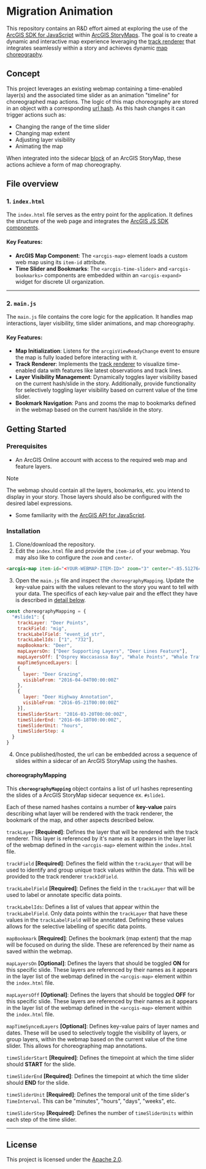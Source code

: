 # Migration Animation

This repository contains an R&D effort aimed at exploring the use of the [ArcGIS SDK for JavaScript](https://developers.arcgis.com/javascript/latest/) within [ArcGIS StoryMaps](https://www.esri.com/en-us/arcgis/products/arcgis-storymaps/overview). The goal is to create a dynamic and interactive map experience leveraging the [track renderer](https://developers.arcgis.com/javascript/latest/release-notes/#track-rendering-beta) that integrates seamlessly within a story and achieves dynamic [map choreography](https://www.esri.com/arcgis-blog/products/arcgis-storymaps/mapping/choreograph-your-maps-with-arcgis-storymaps).

## Concept
This project leverages an existing webmap containing a time-enabled layer(s) and the associated time slider as an animation "timeline" for choreographed map actions. The logic of this map choreography are stored in an object with a corresponding [url hash](https://developer.mozilla.org/en-US/docs/Web/API/URL/hash). As this hash changes it can trigger actions such as:
- Changing the range of the time slider
- Changing map extent
- Adjusting layer visibility
- Animating the map

When integrated into the sidecar [block](https://doc.arcgis.com/en/arcgis-storymaps/author-and-share/add-sidecars.htm) of an ArcGIS StoryMap, these actions achieve a form of map choreography.

## File overview
### 1. `index.html`

The `index.html` file serves as the entry point for the application. It defines the structure of the web page and integrates the [ArcGIS JS SDK components](https://developers.arcgis.com/javascript/latest/components/).

#### Key Features:
- **ArcGIS Map Component**: The `<arcgis-map>` element loads a custom web map using its `item-id` attribute.
- **Time Slider and Bookmarks**: The `<arcgis-time-slider>` and `<arcgis-bookmarks>` components are embedded within an `<arcgis-expand>` widget for discrete UI organization.
---
### 2. `main.js`

The `main.js` file contains the core logic for the application. It handles map interactions, layer visibility, time slider animations, and map choreography.

#### Key Features:
- **Map Initialization**: Listens for the `arcgisViewReadyChange` event to ensure the map is fully loaded before interacting with it.
- **Track Renderer**: Implements the [track renderer](https://developers.arcgis.com/javascript/latest/release-notes/#track-rendering-beta) to visualize time-enabled data with features like latest observations and track lines.
- **Layer Visibility Management**: Dynamically toggles layer visibility based on the current hash/slide in the story. Additionally, provide functionality for selectively toggling layer visibility based on current value of the time slider.
- **Bookmark Navigation**: Pans and zooms the map to bookmarks defined in the webmap based on the current has/slide in the story.

## Getting Started

### Prerequisites
- An ArcGIS Online account with access to the required web map and feature layers.
> [!NOTE]
> The webmap should contain all the layers, bookmarks, etc. you intend to display in your story. Those layers should also be configured with the desired label expressions.

- Some familiarity with the [ArcGIS API for JavaScript](https://developers.arcgis.com/javascript/latest/).

### Installation
1. Clone/download the repository.
2. Edit the `index.html` file and provide the `item-id` of your webmap. You may also like to configure the `zoom` and `center`.
```html
<arcgis-map item-id="<YOUR-WEBMAP-ITEM-ID>" zoom="3" center="-85.512764, 32.04355">
```
3. Open the `main.js` file and inspect the `choreographyMapping`. Update the key-value pairs with the values relevant to the story you want to tell with your data. The specifics of each key-value pair and the effect they have is described in [detail below](#choreographymapping).
```js
const choreographyMapping = {
  "#slide1": {
    trackLayer: "Deer Points",
    trackField: "mig",
    trackLabelField: "event_id_str",
    trackLabelIds: ["1", "732"],
    mapBookmark: "Deer",
    mapLayersOn: ["Deer Supporting Layers", "Deer Lines Feature"],
    mapLayersOff: ["Osprey Waccasassa Bay", "Whale Points", "Whale Traffic Corridor", "Global Ship Density", "Osprey Points", "Osprey Lines Feature", "Whale Lines Feature"],
    mapTimeSyncedLayers: [
    {
      layer: "Deer Grazing",
      visibleFrom: "2016-04-04T00:00:00Z"
    },
    {
      layer: "Deer Highway Annotation",
      visibleFrom: "2016-05-21T00:00:00Z"
    }],
    timeSliderStart: "2016-03-20T00:00:00Z",
    timeSliderEnd: "2016-06-18T00:00:00Z",
    timeSliderUnit: "hours",
    timeSliderStep: 4
  }
}
```
4. Once published/hosted, the url can be embedded across a sequence of slides within a sidecar of an ArcGIS StoryMap using the hashes.

#### choreographyMapping
This **`choreographyMapping`** object contains a list of url hashes representing the slides of a ArcGIS StoryMap sidecar sequence ex. `#slide1`.

Each of these named hashes contains a number of **key-value** pairs describing what layer will be rendered with the track renderer, the bookmark of the map, and other aspects described below.

`trackLayer` **[Required]**: Defines the layer that will be rendered with the track renderer. This layer is referenced by it's name as it appears in the layer list of the webmap defined in the `<arcgis-map>` element within the `index.html` file.

`trackField` **[Required]**: Defines the field within the `trackLayer` that will be used to identify and group unique track values within the data. This will be provided to the track renderer `trackIdField`.

`trackLabelField` **[Required]**: Defines the field in the `trackLayer` that will be used to label or annotate specific data points.

`trackLabelIds`: Defines a list of values that appear within the `trackLabelField`. Only data points within the `trackLayer` that have these values in the `trackLabelField` will be annotated. Defining these values allows for the selective labelling of specific data points.

`mapBookmark` **[Required]**: Defines the bookmark (map extent) that the map will be focused on during the slide. These are referenced by their name as saved within the webmap.

`mapLayersOn` **[Optional]**: Defines the layers that should be toggled **ON** for this specific slide. These layers are referenced by their names as it appears in the layer list of the webmap defined in the `<arcgis-map>` element within the `index.html` file.

`mapLayersOff` **[Optional]**: Defines the layers that should be toggled **OFF** for this specific slide. These layers are referenced by their names as it appears in the layer list of the webmap defined in the `<arcgis-map>` element within the `index.html` file.

`mapTimeSyncedLayers` **[Optional]**: Defines key-value pairs of layer names and dates. These will be used to selectively toggle the visibility of layers, or group layers, within the webmap based on the current value of the time slider. This allows for choreographing map annotations.

`timeSliderStart` **[Required]**: Defines the timepoint at which the time slider should **START** for the slide.

`timeSliderEnd` **[Required]**: Defines the timepoint at which the time slider should **END** for the slide.

`timeSliderUnit` **[Required]**: Defines the temporal unit of the time slider's `TimeInterval`. This can be "minutes", "hours", "days", "weeks", etc.

`timeSliderStep` **[Required]**: Defines the number of `timeSliderUnits` within each step of the time slider.

---
## License
This project is licensed under the [Apache 2.0](LICENSE).
